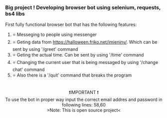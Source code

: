 ### Big project ! Developing browser bot using selenium, requests, bs4 libs
First fully functional browser bot that has the following features: <br>
1. ⭐ Messeging to people using messenger <br>
2. ⭐ Geting data from https://halloween.friko.net/imieniny/. Which can be sent by using '/greet' command <br>
3. ⭐ Geting the actual time. Can be sent by using '/time' command <br>
4. ⭐ Changing the current user that is being messaged by using '/change chat' command <br>
5. ⭐ Also there is a '/quit' command that breaks the program <br> <br>
<p align="center">
❗IMPORTANT ❗<br>
To use the bot in proper way input the correct email addres and password in following lines: 58,60 <br> >Note: This is open source project<
</p><br> 

